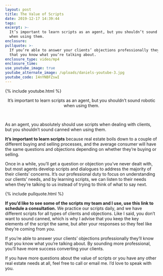 ```yaml
---
layout: post
title: The Value of Scripts
date: 2019-12-17 14:39:44
tags:
excerpt: >-
  It’s important to learn scripts as an agent, but you shouldn’t sound robotic
  when using them.
enclosure:
pullquote: >-
  If you’re able to answer your clients’ objections professionally they’ll know
  that you know what you’re talking about.
enclosure_type: video/mp4
enclosure_time:
use_youtube_image: true
youtube_alternate_image: /uploads/daniels-youtube-3.jpg
youtube_code: I4nYNBFZswI
---
```


{% include youtube.html %}

<center>It&rsquo;s important to learn scripts as an agent, but you shouldn&rsquo;t sound robotic when using them.</center>

&nbsp;

As an agent, you absolutely should use scripts when dealing with clients, but you shouldn’t sound canned when using them.&nbsp;

**It’s important to learn scripts** because real estate boils down to a couple of different buying and selling processes, and the average consumer will have the same questions and objections depending on whether they’re buying or selling.&nbsp;

Once in a while, you’ll get a question or objection you’ve never dealt with, but most agents develop scripts and dialogues to address the majority of their clients’ concerns. It’s our professional duty to focus on understanding our clients’ needs, and by learning scripts, we can listen to their needs when they’re talking to us instead of trying to think of what to say next.&nbsp;

{% include pullquote.html %}

**If you’d like to see some of the scripts my team and I use, use this link to schedule a consultation.** We practice our scripts daily, and we have different scripts for all types of clients and objections. Like I said, you don’t want to sound canned, which is why I advise that you keep the key elements of the script the same, but alter your responses so they feel like they’re coming from *you*.

If you’re able to answer your clients’ objections professionally they’ll know that you know what you’re talking about. By sounding more professional, you’ll have more success converting your clients.&nbsp;

If you have more questions about the value of scripts or you have any other real estate needs at all, feel free to call or email me. I’d love to speak with you.&nbsp;